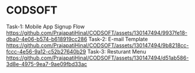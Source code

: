 # CODSOFT
Task-1: Mobile App Signup Flow
https://github.com/PrajapatiHinal/CODSOFT/assets/130147494/9937fe18-dba0-4e06-b574-b618919cc286
Task-2: E-mail Template
https://github.com/PrajapatiHinal/CODSOFT/assets/130147494/9b8218cc-fccc-4e56-9a12-c52b27640b29
Task-3: Resturant Menu
https://github.com/PrajapatiHinal/CODSOFT/assets/130147494/d51ab586-3d8e-4975-9ea7-9ae09fbd33ac
